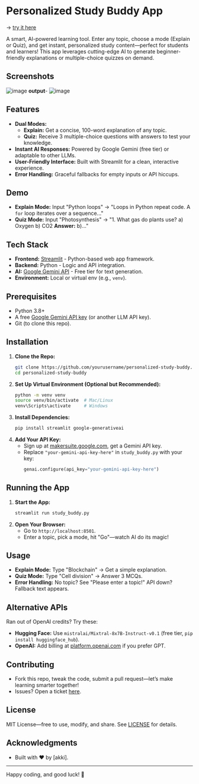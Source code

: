 
# Personalized Study Buddy App

-> [try it here](https://huggingface.co/spaces/duhitsayu/studybuddy)

A smart, AI-powered learning tool. Enter any topic, choose a mode (Explain or Quiz), and get instant, personalized study content—perfect for students and learners! This app leverages cutting-edge AI to generate beginner-friendly explanations or multiple-choice quizzes on demand.
## Screenshots
![image](https://github.com/user-attachments/assets/78f0d5c9-bb1c-49d7-8a20-3e61652e3167)
**output**-
![image](https://github.com/user-attachments/assets/901cac08-fdbe-47d6-b736-428a073c53fe)


## Features
- **Dual Modes:**  
  - **Explain:** Get a concise, 100-word explanation of any topic.  
  - **Quiz:** Receive 3 multiple-choice questions with answers to test your knowledge.  
- **Instant AI Responses:** Powered by Google Gemini (free tier) or adaptable to other LLMs.  
- **User-Friendly Interface:** Built with Streamlit for a clean, interactive experience.  
- **Error Handling:** Graceful fallbacks for empty inputs or API hiccups.  

## Demo
- **Explain Mode:** Input "Python loops" → "Loops in Python repeat code. A `for` loop iterates over a sequence..."
- **Quiz Mode:** Input "Photosynthesis" → "1. What gas do plants use? a) Oxygen b) CO2 **Answer:** b)..."

## Tech Stack
- **Frontend:** [Streamlit](https://streamlit.io) - Python-based web app framework.  
- **Backend:** Python - Logic and API integration.  
- **AI:** [Google Gemini API](https://makersuite.google.com) - Free tier for text generation.  
- **Environment:** Local or virtual env (e.g., `venv`).  

## Prerequisites
- Python 3.8+  
- A free [Google Gemini API key](https://makersuite.google.com) (or another LLM API key).  
- Git (to clone this repo).

## Installation
1. **Clone the Repo:**  
   ```bash
   git clone https://github.com/yourusername/personalized-study-buddy.git
   cd personalized-study-buddy
   ```
2. **Set Up Virtual Environment (Optional but Recommended):**  
   ```bash
   python -m venv venv
   source venv/bin/activate  # Mac/Linux
   venv\Scripts\activate     # Windows
   ```
3. **Install Dependencies:**  
   ```bash
   pip install streamlit google-generativeai
   ```
4. **Add Your API Key:**  
   - Sign up at [makersuite.google.com](https://makersuite.google.com), get a Gemini API key.  
   - Replace `"your-gemini-api-key-here"` in `study_buddy.py` with your key:
     ```python
     genai.configure(api_key="your-gemini-api-key-here")
     ```

## Running the App
1. **Start the App:**  
   ```bash
   streamlit run study_buddy.py
   ```
2. **Open Your Browser:**  
   - Go to `http://localhost:8501`.  
   - Enter a topic, pick a mode, hit "Go"—watch AI do its magic!

## Usage
- **Explain Mode:** Type "Blockchain" → Get a simple explanation.  
- **Quiz Mode:** Type "Cell division" → Answer 3 MCQs.  
- **Error Handling:** No topic? See "Please enter a topic!" API down? Fallback text appears.

## Alternative APIs
Ran out of OpenAI credits? Try these:  
- **Hugging Face:** Use `mistralai/Mixtral-8x7B-Instruct-v0.1` (free tier, `pip install huggingface_hub`).  
- **OpenAI:** Add billing at [platform.openai.com](https://platform.openai.com) if you prefer GPT.

## Contributing
- Fork this repo, tweak the code, submit a pull request—let’s make learning smarter together!  
- Issues? Open a ticket [here](https://github.com/yourusername/Study_buddy/issues).

## License
MIT License—free to use, modify, and share. See [LICENSE](LICENSE) for details.

## Acknowledgments
- Built with ❤️ by [akki].  


---

Happy coding, and good luck! 🚀


